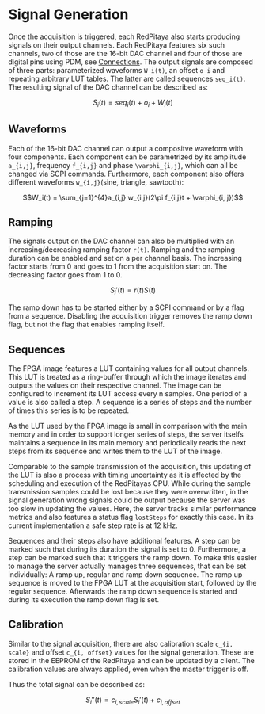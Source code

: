 # Signal Generation
Once the acquisition is triggered, each RedPitaya also starts producing signals on their output channels. Each RedPitaya features six such channels, two of those are the 16-bit DAC channel and four of those are digital pins using PDM, see [Connections](connections.md). The output signals are composed of three parts: parameterized waveforms ``W_i(t)``, an offset ``o_i`` and repeating arbitrary LUT tables. The latter are called sequences ``seq_i(t)``. The resulting signal of the DAC channel can be described as: 

```math
S_i(t) = seq_i(t) + o_i + W_i(t)
```
## Waveforms
Each of the 16-bit DAC channel can output a compositve waveform with four components. Each component can be parametrized by its amplitude ``a_{i,j}``, frequency ``f_{i,j}`` and phase ``\varphi_{i,j}``, which can all be changed via SCPI commands. Furthermore, each component also offers different waveforms ``w_{i,j}``(sine, triangle, sawtooth):
```math
W_i(t) = \sum_{j=1}^{4}a_{i,j} w_{i,j}(2\pi f_{i,j}t + \varphi_{i, j})
```
## Ramping
The signals output on the DAC channel can also be multiplied with an increasing/decreasing ramping factor ``r(t)``. Ramping and the ramping duration can be enabled and set on a per channel basis. The increasing factor starts from 0 and goes to 1 from the acquisition start on. The decreasing factor goes from 1 to 0.

```math
S_i'(t) = r(t)S(t)
```

The ramp down has to be started either by a SCPI command or by a flag from a sequence. Disabling the acquisition trigger removes the ramp down flag, but not the flag that enables ramping itself.

## Sequences
The FPGA image features a LUT containing values for all output channels. This LUT is treated as a ring-buffer through which the image iterates and outputs the values on their respective channel. The image can be configured to increment its LUT access every n samples. One period of a value is also called a step. A sequence is a series of steps and the number of times this series is to be repeated.

As the LUT used by the FPGA image is small in comparison with the main memory and in order to support longer series of steps, the server itselfs maintains a sequence in its main memory and periodically reads the next steps from its sequence and writes them to the LUT of the image.

Comparable to the sample transmission of the acquisition, this updating of the LUT is also a process with timing uncertainty as it is affected by the scheduling and execution of the RedPitayas CPU. While during the sample transmission samples could be lost because they were overwritten, in the signal generation wrong signals could be output because the server was too slow in updating the values. Here, the server tracks similar performance metrics and also features a status flag `lostSteps` for exactly this case. In its current implementation a safe step rate is at 12 kHz.

Sequences and their steps also have additional features. A step can be marked such that during its duration the signal is set to 0. Furthermore, a step can be marked such that it triggers the ramp down. To make this easier to manage the server actually manages three sequences, that can be set individually: A ramp up, regular and ramp down sequence. The ramp up sequence is moved to the FPGA LUT at the acquisition start, followed by the regular sequence. Afterwards the ramp down sequence is started and during its execution the ramp down flag is set.

## Calibration
Similar to the signal acquisition, there are also calibration scale ``c_{i, scale}`` and offset ``c_{i, offset}`` values  for the signal generation. These are stored in the EEPROM of the RedPitaya and can be updated by a client. The calibration values are always applied, even when the master trigger is off.

Thus the total signal can be described as:
```math
S_i''(t) = c_{i, scale} S_i'(t) + c_{i, offset}
```
